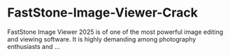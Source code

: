 # FastStone-Image-Viewer-Crack
FastStone Image Viewer 2025 is of one of the most powerful image editing and viewing software. It is highly demanding among photography enthusiasts and ...
